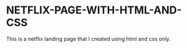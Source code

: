 # NETFLIX-PAGE-WITH-HTML-AND-CSS
This is a netflix landing page that I created using html and css only.
